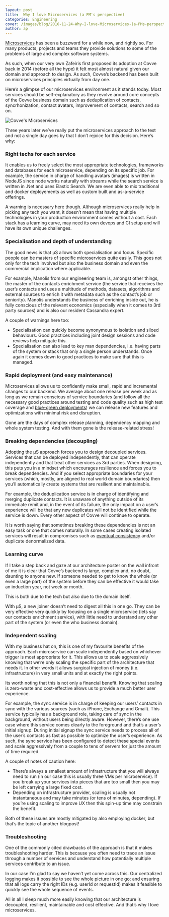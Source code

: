 ```yaml
---
layout: post
title:  Why I love Microservices (a PM's perspective)
categories: Engineering
cover: /images/blog/2016-11-24-Why-I-love-Microservices-(a-PMs-perspective)/microservices.png
author: ap
---
```

[Microservices][microservices] has been a buzzword for a while now, and rightly so. For many products, projects and teams they provide solutions to some of the problems of large and complex software systems.

As such, when our very own Zafeiris first proposed its adoption at Covve back in 2014 (before all the hype) it felt most almost natural given our domain and approach to design. As such, Covve’s backend has been built on microservices principles virtually from day one.

Here’s a glimpse of our microservices environment as it stands today. Most services should be self-explanatory as they revolve around core concepts of the Covve business domain such as deduplication of contacts, syncrhonization, contact avatars, improvement of contacts, search and so on.
<!--more-->

![Covve's Microservices](/images/blog/2016-11-24-Why-I-love-Microservices-(a-PMs-perspective)/covvems.png)

Three years later we’ve really put the microservices approach to the test and not a single day goes by that I don’t rejoice for this decision. Here’s why: 

### Right techs for each service
It enables us to freely select the most appropriate technologies, frameworks and databases for each microservice, depending on its specific job. For example, the service in charge of handling avatars (images) is written in NodeJS since node works naturally with streams while the search service is written in .Net and uses Elastic Search. We are even able to mix traditional and docker deployements as well as custom built and as-a-service offerings.

A warning is necessary here though. Although microservices really help in picking any tech you want, it doesn’t mean that having multiple technologies in your production environment comes without a cost. Each stack has a learning curve, may need its own devops and CI setup and will have its own unique challenges.

### Specialisation and depth of understanding
The good news is that μS allows both specialisation and focus. Specific people can be masters of specific microservices quite easily. This goes not only for the tech involved but also the business domain and even the commercial implication where applicable.

For example, Manolis from our engineering team is, amongst other things, the master of the contacts enrichment service (the service that receives the user’s contacts and uses a multitude of methods, datasets, algorithms and external sources to enrich it with metadata such as the contact’s job or seniority). Manolis understands the business of enriching inside out, he is fully conscious of the relevant economics (especially when it comes to 3rd party sources) and is also our resident Cassandra expert.

A couple of warnings here too:

- Specialisation can quickly become synonymous to isolation and siloed behaviours. Good practices including joint design sessions and code reviews help mitigate this.
- Specialisation can also lead to key man dependencies, i.e. having parts of the system or stack that only a single person understands. Once again it comes down to good practices to make sure that this is managed.

### Rapid deployment (and easy maintenance)
Microservices allows us to confidently make small, rapid and incremental changes to our backend. We average about one release per week and as long as we remain conscious of service boundaries (and follow all the necessary good practices around testing and code quality such as high test coverage and [blue-green deployments][bluegreen]) we can release new features and optimizations with minimal risk and disruption.

Gone are the days of complex release planning, dependency mapping and whole system testing. And with them gone is the release-related stress!

### Breaking dependencies (decoupling)
Adopting the μS approach forces you to design decoupled services. Services that can be deployed independently, that can operate independently and that treat other services as 3rd parties. When designing, this puts you in a mindset which encourages resilience and forces you to break dependencies. And if you select appropriate boundaries for your services (which, mostly, are aligned to real world domain boundaries) then you’ll automatically create systems that are resilient and maintainable.

For example, the deduplication service is in charge of identifying and merging duplicate contacts. It is unaware of anything outside of its immediate remit and, in the event of its failure, the only impact on a user’s experience will be that any new duplicates will not be identified while the service is down. Every other aspect of Covve will continue to operate.

It is worth saying that sometimes breaking these dependencies is not an easy task or one that comes naturally. In some cases creating isolated services will result in compromises such as [eventual consistency][eventualconsistency] and/or duplicate denormalized data.

### Learning curve
If I take a step back and gaze at our architecture poster on the wall infront of me it is clear that Covve’s backend is large, complex and, no doubt, daunting to anyone new. If someone needed to get to know the whole (or even a large part) of the system before they can be effective it would take an induction year, not week or month.

This is both due to the tech but also due to the domain itself. 

With μS, a new joiner doesn’t need to digest all this in one go. They can be very effective very quickly by focusing on a single microservice (lets say our contacts enrichment service), with little need to understand any other part of the system (or even the who business domain).

### Independent scaling
With my business hat on, this is one of my favourite benefits of the approach. Each microservice can scale independently based on whichever trigger is most appropriate for it. This allows us to scale aggressively knowing that we’re only scaling the specific part of the architecture that needs it. In other words it allows surgical injection of money (i.e. infrastructure) in very small units and at exactly the right points.

Its worth noting that this is not only a financial benefit. Knowing that scaling is zero-waste and cost-effective allows us to provide a much better user experience.

For example, the sync service is in charge of keeping our users’ contacts in sync with the various sources (such as iPhone, Exchange and Gmail). This service typically has a background role, taking care of sync in the background, without users being directly aware. However, there’s one use case where this service comes clearly to the foreground and that’s a user’s initial signup. During initial signup the sync service needs to process all of the user’s contacts as fast as possible to optimize the user’s experience. As such, the sync service has been configured to detect these special events and scale aggressively from a couple to tens of servers for just the amount of time required.

A couple of notes of caution here:

- There’s always a smallest amount of infrastructure that you will always need to run (in our case this is usually three VMs per microservice). If you break up your services into pieces that are too small then you may be left carrying a large fixed cost.
- Depending on infrastructure provider, scaling is usually not instantaneous and may take minutes (or tens of minutes, depending). If you’re using scaling to improve UX then this spin-up time may constrain the benefit.

Both of these issues are mostly mitigated by also employing docker, but that’s the topic of another blogpost!

### Troubleshooting
One of the commonly cited drawbacks of the approach is that it makes troubleshooting harder. This is because you often need to trace an issue through a number of services and understand how potentially multiple services contribute to an issue. 

In our case I’m glad to say we haven’t yet come across this. Our centralized logging makes it possible to see the whole picture in one go; and ensuring that all logs carry the right IDs (e.g. userId or requestId) makes it feasible to quickly see the whole sequence of events.


All in all I sleep much more easily knowing that our architecture is decoupled, resilient, maintainable and cost effective. And that’s why I love microservices.

[microservices]: https://www.thoughtworks.com/insights/blog/microservices-evolutionary-architecture
[bluegreen]: http://martinfowler.com/bliki/BlueGreenDeployment.html
[eventualconsistency]: https://en.wikipedia.org/wiki/Eventual_consistency